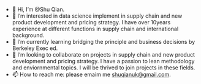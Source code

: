 - 👋 Hi, I’m @Shu Qian. 
- 👀 I’m interested in data science implement in supply chain and new product development and pricing strategy. I have over 10years experience at different functions in supply chain and international background.  
- 🌱 I’m currently learning bridging the principle and business decisions by Berkeley Exec ed.  
- 💞️ I’m looking to collaborate on projects in supply chain and new product development and pricing strategy. I have a passion to lean methodology and enviornmental topics. I will be thrived to join projects in these fields. 
- 📫 How to reach me: please emaim me shuqianuk@gmail.com. 

<!---
ShuDataScience/ShuDataScience is a ✨ special ✨ repository because its `README.md` (this file) appears on your GitHub profile.
You can click the Preview link to take a look at your changes.
--->
